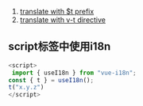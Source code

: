 
1. [translate with $t prefix](https://vue-i18n.intlify.dev/guide/essentials/syntax.html)
2. [translate with v-t directive](https://vue-i18n.intlify.dev/guide/advanced/directive.html) 
   
## script标签中使用i18n
   ```typescript
   <script>
    import { useI18n } from "vue-i18n";
   const { t } = useI18n();
   t("x.y.z")
   </script>
   ```